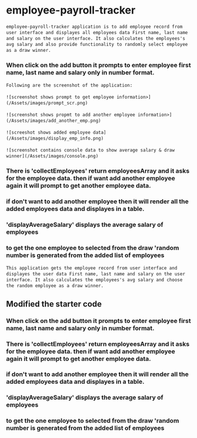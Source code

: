 # employee-payroll-tracker

    employee-payroll-tracker application is to add employee record from user interface and displayes all employees data First name, last name and salary on the user interface. It also calculates the employees's avg salary and also provide functionality to randomly select employee as a draw winner.

### When click on the add button it prompts to enter employee first name, last name and salary only in number format.

    Following are the screenshot of the application:

    ![screenshot shows prompt to get employee information>](/Assets/images/prompt_scr.png)

    ![screenshot shows propmt to add another employee information>](/Assets/images/add_another_emp.png)

    ![screeshot shows added employee data](/Assets/images/display_emp_info.png)

    ![screenshot contains console data to show average salary & draw winner](/Assets/images/console.png)

    
### There is 'collectEmployees' return employeesArray and it asks for the employee data. then if want add another employee again it will prompt to get another employee data.

### if don't want to add another employee then it will render all the added employees data and displayes in a table.

### 'displayAverageSalary' displays the average salary of employees

### to get the one employee to selected from the draw 'random number is generated from the added list of employees

    This application gets the employee record from user interface and displayes the user data First name, last name and salary on the user interface. It also calculates the employees's avg salary and choose the random employee as a draw winner.

## Modified the starter code

### When click on the add button it prompts to enter employee first name, last name and salary only in number format.

### There is 'collectEmployees' return employeesArray and it asks for the employee data. then if want add another employee again it will prompt to get another employee data.

### if don't want to add another employee then it will render all the added employees data and displayes in a table.

### 'displayAverageSalary' displays the average salary of employees

### to get the one employee to selected from the draw 'random number is generated from the added list of employees
